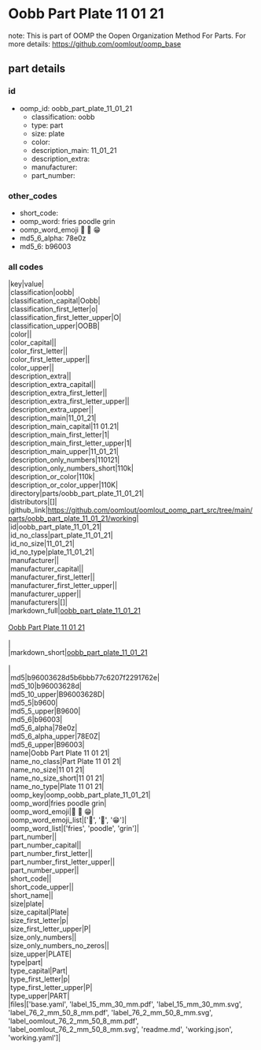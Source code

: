 # Oobb Part Plate 11 01 21  

note: This is part of OOMP the Oopen Organization Method For Parts. For more details: https://github.com/oomlout/oomp_base

##  part details





### id
* oomp_id: oobb_part_plate_11_01_21
  * classification: oobb
  * type: part
  * size: plate
  * color: 
  * description_main: 11_01_21
  * description_extra: 
  * manufacturer: 
  * part_number: 

### other_codes
* short_code: 
* oomp_word: fries poodle grin
* oomp_word_emoji :fries: :poodle: :grin:
* md5_6_alpha: 78e0z
* md5_6: b96003

### all codes 
|key|value|  
|classification|oobb|  
|classification_capital|Oobb|  
|classification_first_letter|o|  
|classification_first_letter_upper|O|  
|classification_upper|OOBB|  
|color||  
|color_capital||  
|color_first_letter||  
|color_first_letter_upper||  
|color_upper||  
|description_extra||  
|description_extra_capital||  
|description_extra_first_letter||  
|description_extra_first_letter_upper||  
|description_extra_upper||  
|description_main|11_01_21|  
|description_main_capital|11 01.21|  
|description_main_first_letter|1|  
|description_main_first_letter_upper|1|  
|description_main_upper|11_01_21|  
|description_only_numbers|110121|  
|description_only_numbers_short|110k|  
|description_or_color|110k|  
|description_or_color_upper|110K|  
|directory|parts/oobb_part_plate_11_01_21|  
|distributors|[]|  
|github_link|https://github.com/oomlout/oomlout_oomp_part_src/tree/main/parts/oobb_part_plate_11_01_21/working|  
|id|oobb_part_plate_11_01_21|  
|id_no_class|part_plate_11_01_21|  
|id_no_size|11_01_21|  
|id_no_type|plate_11_01_21|  
|manufacturer||  
|manufacturer_capital||  
|manufacturer_first_letter||  
|manufacturer_first_letter_upper||  
|manufacturer_upper||  
|manufacturers|[]|  
|markdown_full|[oobb_part_plate_11_01_21](https://github.com/oomlout/oomlout_oomp_part_src/tree/main/parts/oobb_part_plate_11_01_21/working)<br>[](https://github.com/oomlout/oomlout_oomp_part_src/tree/main/parts/oobb_part_plate_11_01_21/working)<br>[Oobb Part Plate 11 01 21](https://github.com/oomlout/oomlout_oomp_part_src/tree/main/parts/oobb_part_plate_11_01_21/working)<br><br>|  
|markdown_short|[oobb_part_plate_11_01_21](https://github.com/oomlout/oomlout_oomp_part_src/tree/main/parts/oobb_part_plate_11_01_21/working)<br><br>|  
|md5|b96003628d5b6bbb77c6207f2291762e|  
|md5_10|b96003628d|  
|md5_10_upper|B96003628D|  
|md5_5|b9600|  
|md5_5_upper|B9600|  
|md5_6|b96003|  
|md5_6_alpha|78e0z|  
|md5_6_alpha_upper|78E0Z|  
|md5_6_upper|B96003|  
|name|Oobb Part Plate 11 01 21|  
|name_no_class|Part Plate 11 01 21|  
|name_no_size|11 01 21|  
|name_no_size_short|11 01 21|  
|name_no_type|Plate 11 01 21|  
|oomp_key|oomp_oobb_part_plate_11_01_21|  
|oomp_word|fries poodle grin|  
|oomp_word_emoji|:fries: :poodle: :grin:|  
|oomp_word_emoji_list|[':fries:', ':poodle:', ':grin:']|  
|oomp_word_list|['fries', 'poodle', 'grin']|  
|part_number||  
|part_number_capital||  
|part_number_first_letter||  
|part_number_first_letter_upper||  
|part_number_upper||  
|short_code||  
|short_code_upper||  
|short_name||  
|size|plate|  
|size_capital|Plate|  
|size_first_letter|p|  
|size_first_letter_upper|P|  
|size_only_numbers||  
|size_only_numbers_no_zeros||  
|size_upper|PLATE|  
|type|part|  
|type_capital|Part|  
|type_first_letter|p|  
|type_first_letter_upper|P|  
|type_upper|PART|  
|files|['base.yaml', 'label_15_mm_30_mm.pdf', 'label_15_mm_30_mm.svg', 'label_76_2_mm_50_8_mm.pdf', 'label_76_2_mm_50_8_mm.svg', 'label_oomlout_76_2_mm_50_8_mm.pdf', 'label_oomlout_76_2_mm_50_8_mm.svg', 'readme.md', 'working.json', 'working.yaml']|  
